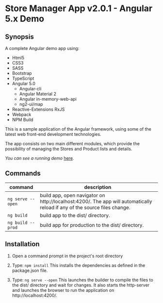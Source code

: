 # Store Manager App v2.0.1 - Angular 5.x Demo 

## Synopsis

A complete Angular demo app using:

- Html5
- CSS3
- SASS
- Bootstrap
- TypeScript
- Angular 5.0
    * Angular-cli
    * Angular Material 2
    * Angular in-memory-web-api
    * ng2-ui/map
- Reactive-Extensions RxJS
- Webpack
- NPM Build

This is a sample application of the Angular framework, using some of the latest web front-end development technologies.

The app consists on two main different modules, which provide the possibility of managing the Stores and Product lists and details.

*You can see a running demo* [here](https://sma2-rramadev.herokuapp.com).

## Commands

command | description
--- | ---
`ng serve --open`| build app, open navigator on http://localhost:4200/. The app will automatically reload if any of the source files change.
`ng build`| build app to the dist/ directory.
`ng build --prod`| build app for production to the dist/ directory.

## Installation

1) Open a command prompt in the project's root directory

2) Type: `npm install`
    This installs the dependencies as defined in the package.json file.

3) Type: `ng serve --open`
    This launches the builder to compile the files to the dist/ directory and wait for changes. It also starts the http-server and launches the browser to run the application on http://localhost:4200/.
